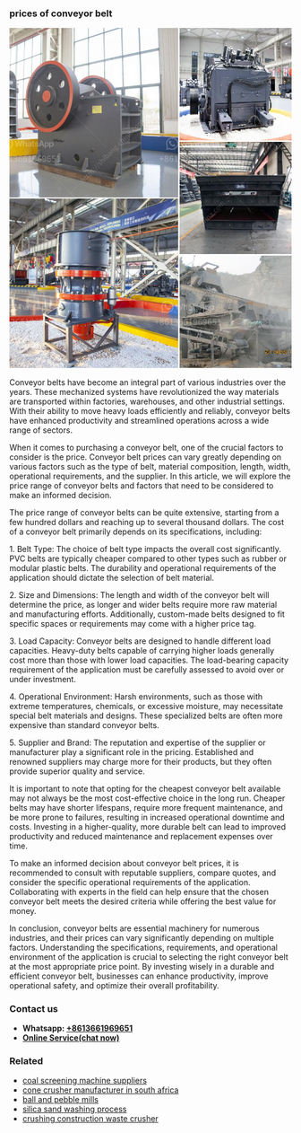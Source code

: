 <h3>prices of conveyor belt</h3><img src='1702950324.jpg' alt=''><p>Conveyor belts have become an integral part of various industries over the years. These mechanized systems have revolutionized the way materials are transported within factories, warehouses, and other industrial settings. With their ability to move heavy loads efficiently and reliably, conveyor belts have enhanced productivity and streamlined operations across a wide range of sectors.</p><p>When it comes to purchasing a conveyor belt, one of the crucial factors to consider is the price. Conveyor belt prices can vary greatly depending on various factors such as the type of belt, material composition, length, width, operational requirements, and the supplier. In this article, we will explore the price range of conveyor belts and factors that need to be considered to make an informed decision.</p><p>The price range of conveyor belts can be quite extensive, starting from a few hundred dollars and reaching up to several thousand dollars. The cost of a conveyor belt primarily depends on its specifications, including:</p><p>1. Belt Type: The choice of belt type impacts the overall cost significantly. PVC belts are typically cheaper compared to other types such as rubber or modular plastic belts. The durability and operational requirements of the application should dictate the selection of belt material.</p><p>2. Size and Dimensions: The length and width of the conveyor belt will determine the price, as longer and wider belts require more raw material and manufacturing efforts. Additionally, custom-made belts designed to fit specific spaces or requirements may come with a higher price tag.</p><p>3. Load Capacity: Conveyor belts are designed to handle different load capacities. Heavy-duty belts capable of carrying higher loads generally cost more than those with lower load capacities. The load-bearing capacity requirement of the application must be carefully assessed to avoid over or under investment.</p><p>4. Operational Environment: Harsh environments, such as those with extreme temperatures, chemicals, or excessive moisture, may necessitate special belt materials and designs. These specialized belts are often more expensive than standard conveyor belts.</p><p>5. Supplier and Brand: The reputation and expertise of the supplier or manufacturer play a significant role in the pricing. Established and renowned suppliers may charge more for their products, but they often provide superior quality and service.</p><p>It is important to note that opting for the cheapest conveyor belt available may not always be the most cost-effective choice in the long run. Cheaper belts may have shorter lifespans, require more frequent maintenance, and be more prone to failures, resulting in increased operational downtime and costs. Investing in a higher-quality, more durable belt can lead to improved productivity and reduced maintenance and replacement expenses over time.</p><p>To make an informed decision about conveyor belt prices, it is recommended to consult with reputable suppliers, compare quotes, and consider the specific operational requirements of the application. Collaborating with experts in the field can help ensure that the chosen conveyor belt meets the desired criteria while offering the best value for money.</p><p>In conclusion, conveyor belts are essential machinery for numerous industries, and their prices can vary significantly depending on multiple factors. Understanding the specifications, requirements, and operational environment of the application is crucial to selecting the right conveyor belt at the most appropriate price point. By investing wisely in a durable and efficient conveyor belt, businesses can enhance productivity, improve operational safety, and optimize their overall profitability.</p><h3>Contact us</h3><ul><li><strong>Whatsapp:&nbsp;<a href="https://wa.me/8613661969651">+8613661969651</a></strong></li><li><a href="https://swt.shibang-china.com/?git&amp;zhl&amp;prices of conveyor belt"><strong>Online Service(chat now)</strong></a></li></ul><h3>Related</h3><ul><li><a href='coal screening machine suppliers.md'>coal screening machine suppliers</a></li><li><a href='cone crusher manufacturer in south africa.md'>cone crusher manufacturer in south africa</a></li><li><a href='ball and pebble mills.md'>ball and pebble mills</a></li><li><a href='silica sand washing process.md'>silica sand washing process</a></li><li><a href='crushing construction waste crusher.md'>crushing construction waste crusher</a></li></ul>